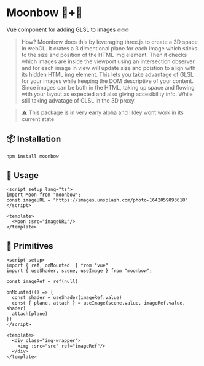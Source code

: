 # Moonbow :new_moon_with_face:+:rainbow:
Vue component for adding GLSL to images :fire::fire::fire:

> How? Moonbow does this by leveraging three.js to create a 3D space in webGL. It crates a 3 dimentional plane for each image which sticks to the size and position of the HTML img element. Then it checks which images are inside the viewport using an intersection observer and for each image in view will update size and poistion to align with its hidden HTML img element. This lets you take advantage of GLSL for your images while keeping the DOM descriptive of your content. Since images can be both in the HTML, taking up space and flowing with your layout as expected and also giving accesibility info. While still taking advatage of GLSL in the 3D proxy. 

> :warning: This package is in very early alpha and likley wont work in its current state


## :package: Installation
```bash
npm install moonbow
```

## :crystal_ball: Usage

```vue
<script setup lang="ts">
import Moon from "moonbow";
const imageURL = "https://images.unsplash.com/photo-1642059893618"
</script>

<template>
  <Moon :src="imageURL"/>
</template>
```

## :dna: Primitives
```vue
<script setup>
import { ref, onMounted  } from "vue"
import { useShader, scene, useImage } from "moonbow";

const imageRef = ref(null)

onMounted(() => {
  const shader = useShader(imageRef.value)
  const { plane, attach } = useImage(scene.value, imageRef.value, shader)
  attach(plane)
})
</script>

<template>
  <div class="img-wrapper">
    <img :src="src" ref="imageRef"/>
  </div>
</template>
```